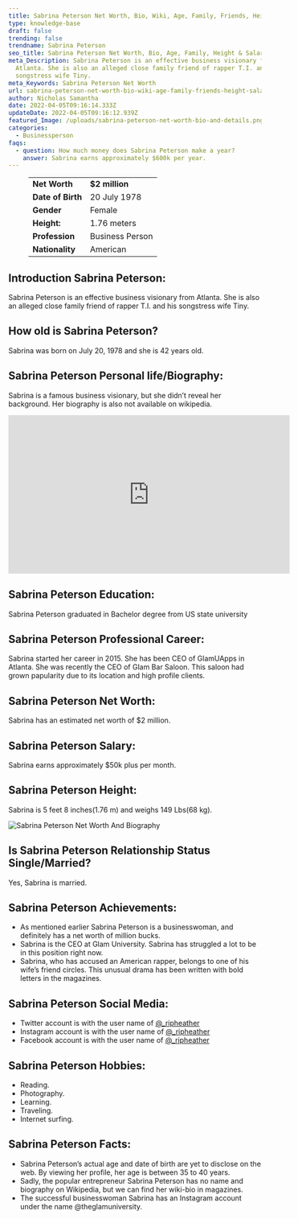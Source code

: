 ```yaml
---
title: Sabrina Peterson Net Worth, Bio, Wiki, Age, Family, Friends, Height & Salary
type: knowledge-base
draft: false
trending: false
trendname: Sabrina Peterson
seo_title: Sabrina Peterson Net Worth, Bio, Age, Family, Height & Salary - WorthKnow
meta_Description: Sabrina Peterson is an effective business visionary from
  Atlanta. She is also an alleged close family friend of rapper T.I. and his
  songstress wife Tiny.
meta_Keywords: Sabrina Peterson Net Worth
url: sabrina-peterson-net-worth-bio-wiki-age-family-friends-height-salary
author: Nicholas Samantha
date: 2022-04-05T09:16:14.333Z
updateDate: 2022-04-05T09:16:12.939Z
featured_Image: /uploads/sabrina-peterson-net-worth-bio-and-details.png
categories:
  - Businessperson
faqs:
  - question: How much money does Sabrina Peterson make a year?
    answer: Sabrina earns approximately $600k per year.
---
```

<figure class="wp-block-table is-style-stripes">
  <table>
    <tbody>
      <tr>
        <td>
          <strong>Net Worth</strong>
        </td>
        <td>
          <strong>$2 million</strong>
        </td>
      </tr>
      <tr>
        <td>
          <strong>Date of Birth</strong>
        </td>
        <td>20 July 1978</td>
      </tr>
      <tr>
        <td>
          <strong>Gender</strong>
        </td>
        <td>Female</td>
      </tr>
      <tr>
        <td>
          <strong>Height:</strong>
        </td>
        <td>1.76 meters</td>
      </tr>
      <tr>
        <td>
          <strong>Profession</strong>
        </td>
        <td>Business Person</td>
      </tr>
      <tr>
        <td>
          <strong>Nationality</strong>
        </td>
        <td>American</td>
      </tr>
    </tbody>
  </table>
</figure>

## **Introduction Sabrina Peterson:**

Sabrina Peterson is an effective business visionary from Atlanta. She is also an alleged close family friend of rapper T.I. and his songstress wife Tiny.

## **How old is Sabrina Peterson?**

Sabrina was born on July 20, 1978 and she is 42 years old.

## **Sabrina Peterson Personal life/Biography:**

Sabrina is a famous business visionary, but she didn’t reveal her background. Her biography is also not available on wikipedia.

<iframe width="560" height="315" src="https://www.youtube.com/embed/NbRSeAroQcE" title="YouTube video player" frameborder="0" allow="accelerometer; autoplay; clipboard-write; encrypted-media; gyroscope; picture-in-picture" allowfullscreen></iframe>

## **Sabrina Peterson Education:**

Sabrina Peterson graduated in Bachelor degree from US state university

## **Sabrina Peterson Professional Career:**

Sabrina started her career in 2015. She has been CEO of GlamUApps in Atlanta. She was recently the CEO of Glam Bar Saloon. This saloon had grown papularity due to its location and high profile clients.

## **Sabrina Peterson Net Worth:**

Sabrina has an estimated net worth of $2 million.

## **Sabrina Peterson Salary:**

Sabrina earns approximately $50k plus per month.

## **Sabrina Peterson Height:**

Sabrina is 5 feet 8 inches(1.76 m) and weighs 149 Lbs(68 kg).

![Sabrina Peterson Net Worth And Biography](/uploads/sabrina-peterson-net-worth.webp)

## **Is Sabrina Peterson Relationship Status Single/Married?**

Yes, Sabrina is married.

## **Sabrina Peterson Achievements:**

* As mentioned earlier Sabrina Peterson is a businesswoman, and definitely has a net worth of million bucks.
* Sabrina is the CEO at Glam University. Sabrina has struggled a lot to be in this position right now.
* Sabrina, who has accused an American rapper, belongs to one of his wife’s friend circles. This unusual drama has been written with bold letters in the magazines.

## **Sabrina Peterson Social Media:**

* Twitter account is with the user name of <a href="https://twitter.com/_ripheather" target="_blank" rel="nofollow" rel="noopener">@_ripheather</a>
* Instagram account is with the user name of <a href="https://www.instagram.com/theglamuniversity/" target="_blank" rel="nofollow" rel="noopener">@_ripheather</a>
* Facebook account is with the user name of <a href="https://web.facebook.com/sabrina.peterson.37" target="_blank" rel="nofollow" rel="noopener">@_ripheather</a>

## **Sabrina Peterson Hobbies:**

* Reading.
* Photography. 
* Learning.
* Traveling.
* Internet surfing.

## **Sabrina Peterson Facts:**

* Sabrina Peterson’s actual age and date of birth are yet to disclose on the web. By viewing her profile, her age is between 35 to 40 years.
* Sadly, the popular entrepreneur Sabrina Peterson has no name and biography on Wikipedia, but we can find her wiki-bio in magazines.
* The successful businesswoman Sabrina has an Instagram account under the name @theglamuniversity.